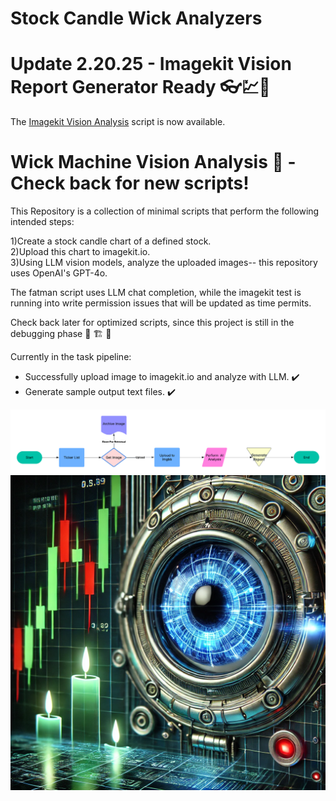 # Stock Candle Wick Analyzers

# Update 2.20.25 - Imagekit Vision Report Generator Ready 👓💹🎊

The [Imagekit Vision Analysis](scripts/imagekit-vision-analysis-hourglass-version.ipynb) script is now available.

# Wick Machine Vision Analysis 🚧 - Check back for new scripts!

This Repository is a collection of minimal scripts that perform the following intended steps:

1)Create a stock candle chart of a defined stock.  
2)Upload this chart to imagekit.io.  
3)Using LLM vision models, analyze the uploaded images-- this repository uses OpenAI's GPT-4o.  

The fatman script uses LLM chat completion, while the imagekit test is running into write permission issues that will be updated as time permits.  

Check back later for optimized scripts, since this project is still in the debugging phase :construction: :building_construction: :construction_worker:   

Currently in the task pipeline:  

- Successfully upload image to imagekit.io and analyze with LLM. ✔️
- Generate sample output text files. ✔️

![Flow Diagram](media/aistockvision.png)
![Cover Image](media/coverimage.png)

